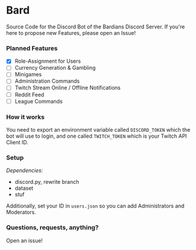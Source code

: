 # Bard
Source Code for the Discord Bot of the Bardians Discord Server. If you're here to propose new Features, please open an Issue!

### Planned Features
- [X] Role-Assignment for Users
- [ ] Currency Generation & Gambling 
- [ ] Minigames
- [ ] Administration Commands
- [ ] Twitch Stream Online / Offline Notifications
- [ ] Reddit Feed
- [ ] League Commands

### How it works
You need to export an environment variable called `DISCORD_TOKEN` which the bot will use to login, and one called `TWITCH_TOKEN` which is your Twitch API Client ID.

### Setup
*Dependencies:*
- discord.py, rewrite branch
- dataset
- stuf


Additionally, set your ID in `users.json` so you can add Administrators and Moderators.

### Questions, requests, anything?
Open an issue!
